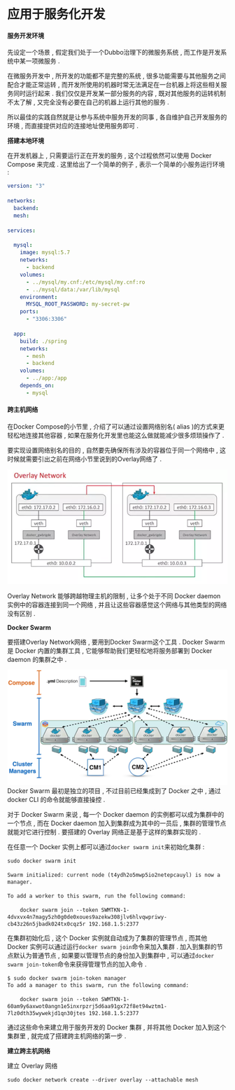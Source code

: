 # 应用于服务化开发

#### 服务开发环境

先设定一个场景 , 假定我们处于一个Dubbo治理下的微服务系统 , 而工作是开发系统中某一项微服务 .

在微服务开发中 , 所开发的功能都不是完整的系统 , 很多功能需要与其他服务之间配合才能正常运转 , 而开发所使用的机器时常无法满足在一台机器上将这些相关服务同时运行起来 . 我们仅仅是开发某一部分服务的内容 , 既对其他服务的运转机制不太了解 , 又完全没有必要在自己的机器上运行其他的服务 .

所以最佳的实践自然就是让参与系统中服务开发的同事 , 各自维护自己开发服务的环境 , 而直接提供对应的连接地址使用服务即可 .

**搭建本地环境**

在开发机器上 , 只需要运行正在开发的服务 , 这个过程依然可以使用 Docker Compose 来完成 . 这里给出了一个简单的例子 , 表示一个简单的小服务运行环境 :

```yaml
version: "3"

networks:
  backend:
  mesh:

services:

  mysql:
    image: mysql:5.7
    networks:
      - backend
    volumes:
      - ../mysql/my.cnf:/etc/mysql/my.cnf:ro
      - ../mysql/data:/var/lib/mysql
    environment:
      MYSQL_ROOT_PASSWORD: my-secret-pw
    ports:
      - "3306:3306"

  app:
    build: ./spring
    networks:
      - mesh
      - backend
    volumes:
      - ../app:/app
    depends_on:
      - mysql
```

#### 跨主机网络

在Docker Compose的小节里 , 介绍了可以通过设置网络别名\( alias \)的方式来更轻松地连接其他容器 , 如果在服务化开发里也能这么做就能减少很多烦琐操作了 .

要实现设置网络别名的目的 , 自然要先确保所有涉及的容器位于同一个网络中 , 这时候就需要引出之前在网络小节里说到的Overlay网络了 .

![](/assets/overlay.png)

Overlay Network 能够跨越物理主机的限制 , 让多个处于不同 Docker daemon 实例中的容器连接到同一个网络 , 并且让这些容器感觉这个网络与其他类型的网络没有区别 .

**Docker Swarm**

要搭建Overlay Network网络 , 要用到Docker Swarm这个工具 . Docker Swarm 是 Docker 内置的集群工具 , 它能够帮助我们更轻松地将服务部署到 Docker daemon 的集群之中 .

![](/assets/swarm.png)Docker Swarm 最初是独立的项目 , 不过目前已经集成到了 Docker 之中 , 通过 docker CLI 的命令就能够直接操控 .

对于 Docker Swarm 来说 , 每一个 Docker daemon 的实例都可以成为集群中的一个节点 , 而在 Docker daemon 加入到集群成为其中的一员后 , 集群的管理节点就能对它进行控制 . 要搭建的 Overlay 网络正是基于这样的集群实现的 .

在任意一个 Docker 实例上都可以通过`docker swarm init`来初始化集群 :

```
sudo docker swarm init

Swarm initialized: current node (t4ydh2o5mwp5io2netepcauyl) is now a manager.

To add a worker to this swarm, run the following command:

    docker swarm join --token SWMTKN-1-4dvxvx4n7magy5zh0g0de0xoues9azekw308jlv6hlvqwpriwy-cb43z26n5jbadk024tx0cqz5r 192.168.1.5:2377
```

在集群初始化后 , 这个 Docker 实例就自动成为了集群的管理节点 , 而其他 Docker 实例可以通过运行`docker swarm join`命令来加入集群 . 加入到集群的节点默认为普通节点 , 如果要以管理节点的身份加入到集群中 , 可以通过`docker swarm join-token`命令来获得管理节点的加入命令 . 

```
$ sudo docker swarm join-token manager
To add a manager to this swarm, run the following command:

    docker swarm join --token SWMTKN-1-60am9y6axwot0angn1e5inxrpzrj5d6aa91gx72f8et94wztm1-7lz0dth35wywekjd1qn30jtes 192.168.1.5:2377
```

通过这些命令来建立用于服务开发的 Docker 集群 , 并将其他 Docker 加入到这个集群里 , 就完成了搭建跨主机网络的第一步 . 

**建立跨主机网络**

建立 Overlay 网络

```
sudo docker network create --driver overlay --attachable mesh
```



